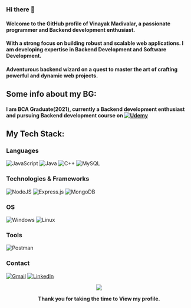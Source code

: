 ### Hi there 👋

#### Welcome to the GitHub profile of Vinayak Madivalar, a passionate programmer and Backend development enthusiast.
#### With a strong focus on building robust and scalable web applications. I am developing expertise in Backend Development and Software Development.
#### Adventurous backend wizard on a quest to master the art of crafting powerful and dynamic web projects.

## Some info about my BG:
#### I am BCA Graduate(2021), currently a Backend development enthusiast and pursuing Backend development course on   [![Udemy](https://img.shields.io/badge/Udemy-black?style=for-the-badge&logo=Udemy&logoColor=A435F0)](https://www.udemy.com/course/nodejs-express-mongodb-bootcamp/)

## My Tech Stack:
### Languages
![JavaScript](https://img.shields.io/badge/javascript-black?style=for-the-badge&logo=javascript&logoColor=%23F7DF1E)
![Java](https://img.shields.io/badge/java-black?style=for-the-badge&logo=openjdk&logoColor=white)
![C++](https://img.shields.io/badge/c++-black?style=for-the-badge&logo=c%2B%2B&logoColor=white)
![MySQL](https://img.shields.io/badge/sql-black?style=for-the-badge&logo=mysql&logoColor=blue)

### Technologies & Frameworks
![NodeJS](https://img.shields.io/badge/node.js-black?style=for-the-badge&logo=node.js&logoColor=green)
![Express.js](https://img.shields.io/badge/express.js-black?style=for-the-badge&logo=express&logoColor=aqua)
![MongoDB](https://img.shields.io/badge/MongoDB-black?style=for-the-badge&logo=mongodb&logoColor=green)

### OS
![Windows](https://img.shields.io/badge/Windows-black?style=for-the-badge&logo=windows&logoColor=white)
![Linux](https://img.shields.io/badge/Linux-black?style=for-the-badge&logo=linux&logoColor=orange)

### Tools
![Postman](https://img.shields.io/badge/Postman-black?style=for-the-badge&logo=postman&logoColor=orange)

### Contact
[![Gmail](https://img.shields.io/badge/Gmail-D14836?style=for-the-badge&logo=gmail&logoColor=white)](mailto:vinayak.m0157@gmail.com)
[![LinkedIn](https://img.shields.io/badge/linkedin-%230077B5.svg?style=for-the-badge&logo=linkedin&logoColor=white)](https://www.linkedin.com/in/vinayak-madivalar-37990a268/)

<p align="center">
  <a href="https://github.com/vinayak-madivalar">
    <img src="https://komarev.com/ghpvc/?username=vinayak-madivalar&color=blue&style=flat-square" />
  </a>
</p>

<p align="center" ><b> Thank you for taking the time to View my profile.</b></p>
<!--
**vinayak-madivalar/vinayak-madivalar** is a ✨ _special_ ✨ repository because its `README.md` (this file) appears on your GitHub profile.

Here are some ideas to get you started:

- 🔭 I’m currently working on ...
- 🌱 I’m currently learning ...
- 👯 I’m looking to collaborate on ...
- 🤔 I’m looking for help with ...
- 💬 Ask me about ...
- 📫 How to reach me: ...
- 😄 Pronouns: ...
- ⚡ Fun fact: ...
-->
